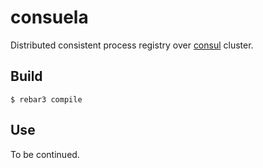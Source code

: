# consuela

Distributed consistent process registry over [consul](https://consul.io) cluster.

## Build

    $ rebar3 compile

## Use

To be continued.